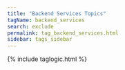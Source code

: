```yaml
---
title: "Backend Services Topics"
tagName: backend_services
search: exclude
permalink: tag_backend_services.html
sidebar: tags_sidebar
---
```

{% include taglogic.html %}
